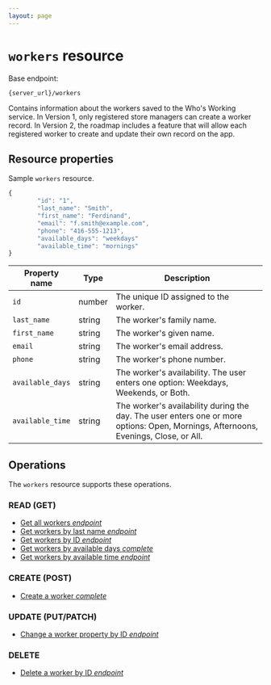```yaml
---
layout: page
---
```

# `workers` resource

Base endpoint:

```shell
{server_url}/workers
```

Contains information about the workers saved to the Who's Working service. In Version 1, only registered store managers can create a worker record. In Version 2, the roadmap includes a feature that will allow each registered worker to create and update their own record on the app.

## Resource properties

Sample `workers` resource.

```js
{
        "id": "1",
        "last_name": "Smith",
        "first_name": "Ferdinand",
        "email": "f.smith@example.com",
        "phone": "416-555-1213",
        "available_days": "weekdays"
        "available_time": "mornings"
}
```

| Property name | Type | Description | 
| ------------- | ----------- | ----------- | 
| `id`     | number | The unique ID assigned to the worker.|
| `last_name`    | string | The worker's family name. |
| `first_name`    | string | The worker's given name. |
| `email` | string | The worker's email address.|
| `phone` | string | The worker's phone number.|
| `available_days` | string | The worker's availability. The user enters one option: Weekdays, Weekends, or Both.|
| `available_time` | string | The worker's availability during the day. The user enters one or more options: Open, Mornings, Afternoons, Evenings, Close, or All.|

## Operations

The `workers` resource supports these operations.

### READ (GET)

* [Get all workers *endpoint*](get-all-workers.md)
* [Get workers by last name *endpoint*](get-worker-by-last-name.md)
* [Get workers by ID *endpoint*](get-worker-by-id)
* [Get workers by available days *complete*](get_workers_days.md)
* [Get workers by available time *endpoint*](get_workers_available_time.md)

### CREATE (POST)

* [Create a worker *complete*](create-worker.md)

### UPDATE (PUT/PATCH)

* [Change a worker property by ID *endpoint*](change-worker-property-by-id.md)

### DELETE

* [Delete a worker by ID *endpoint*](delete-worker-by-id.md)
